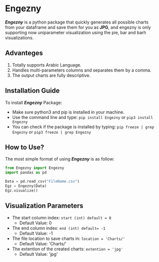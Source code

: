 # Engezny
***Engezny*** is a python package that quickly generates all possible charts from your dataframe and save them for you as <b>JPG</b>, and engezny is only supporting now uniparameter visualization using the pie, bar and barh visualizations.

## Advanteges
1. Totally supports Arabic Language.
2. Handles multi-parameters columns and separates them by a comma.
3. The output charts are fully descriptive.

## Installation Guide
To install ***Engezny*** Package:
- Make sure python3 and pip is installed in your machine.
- Use the command line and type: `pip install Engezny` or `pip3 install Engezny`
- You can check if the package is installed by typing: `pip freeze | grep Engezny` or `pip3 freeze | grep Engezny`

## How to Use?
The most simple format of using ***Engezny*** is as follow:
```python
from Engezny import Engezny
import pandas as pd

Data = pd.read_csv("FileName.csv")
Egz = Engezny(Data)
Egz.visualize()
```

## Visualization Parameters
- The start column index: `start (int) default = 0`
    - Default Value: 0
- The end column index: `end (int) default= -1`
    - Default Value: -1
- The file location to save charts in: `location = 'Charts/'`
    - Default Value: 'Charts/' 
- The extention of the created charts: `extention = 'jpg'`
    - Default Value: 'jpg'

